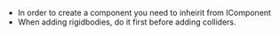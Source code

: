 - In order to create a component you need to inheirit from IComponent
- When adding rigidbodies, do it first before adding colliders.